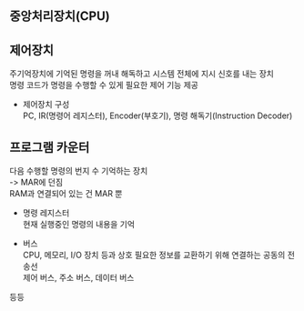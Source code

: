 ## 중앙처리장치(CPU)
  
## 제어장치
주기억장치에 기억된 명령을 꺼내 해독하고 시스템 전체에 지시 신호를 내는 장치  
명령 코드가 명령을 수행할 수 있게 필요한 제어 기능 제공  
- 제어장치 구성  
PC, IR(명령어 레지스터), Encoder(부호기), 명령 해독기(Instruction Decoder)  
  
## 프로그램 카운터
다음 수행할 명령의 번지 수 기억하는 장치  
-> MAR에 던짐  
RAM과 연결되어 있는 건 MAR 뿐  
  
- 명령 레지스터  
현재 실행중인 명령의 내용을 기억  

- 버스  
CPU, 메모리, I/O 장치 등과 상호 필요한 정보를 교환하기 위해 연결하는 공동의 전송선  
제어 버스, 주소 버스, 데이터 버스  
  
등등  
  

